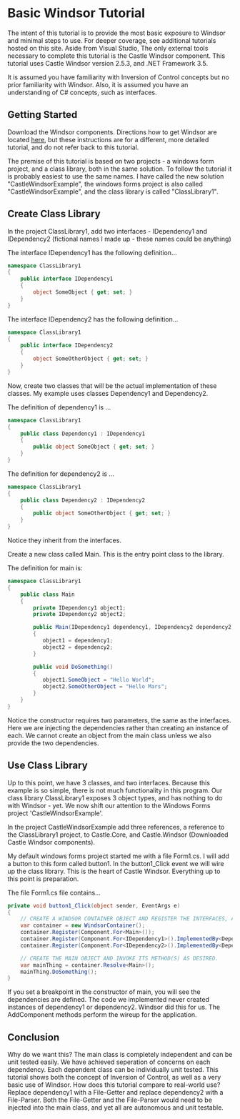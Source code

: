 # Basic Windsor Tutorial

The intent of this tutorial is to provide the most basic exposure to Windsor and minimal steps to use. For deeper coverage, see additional tutorials hosted on this site. Aside from Visual Studio, The only external tools necessary to complete this tutorial is the Castle Windsor component. This tutorial uses Castle Windsor version 2.5.3, and .NET Framework 3.5.

It is assumed you have familiarity with Inversion of Control concepts but no prior familiarity with Windsor. Also, it is assumed you have an understanding of C# concepts, such as interfaces.

## Getting Started

Download the Windsor components. Directions how to get Windsor are located [here](mvc-tutorial-part-1-getting-windsor.md), but these instructions are for a different, more detailed tutorial, and do not refer back to this tutorial.

The premise of this tutorial is based on two projects - a windows form project, and a class library, both in the same solution. To follow the tutorial it is probably easiest to use the same names. I have called the new solution "CastleWindsorExample", the windows forms project is also called "CastleWindsorExample", and the class library is called "ClassLibrary1".

## Create Class Library

In the project ClassLibrary1, add two interfaces - IDependency1 and IDependency2 (fictional names I made up - these names could be anything)

The interface IDependency1 has the following definition...

```csharp
namespace ClassLibrary1
{
    public interface IDependency1
    {
        object SomeObject { get; set; }
    }
}
```

The interface IDependency2 has the following definition...

```csharp
namespace ClassLibrary1
{
    public interface IDependency2
    {
        object SomeOtherObject { get; set; }
    }
}
```

Now, create two classes that will be the actual implementation of these classes. My example uses classes Dependency1 and Dependency2.

The definition of dependency1 is ...

```csharp
namespace ClassLibrary1
{
    public class Dependency1 : IDependency1
    {
        public object SomeObject { get; set; }
    }
}
```

The definition for dependency2 is ...

```csharp
namespace ClassLibrary1
{
    public class Dependency2 : IDependency2
    {
        public object SomeOtherObject { get; set; }
    }
}
```

Notice they inherit from the interfaces.

Create a new class called Main. This is the entry point class to the library.

The definition for main is:

```csharp
namespace ClassLibrary1
{
    public class Main
    {
        private IDependency1 object1;
        private IDependency2 object2;

        public Main(IDependency1 dependency1, IDependency2 dependency2)
        {
           object1 = dependency1;
           object2 = dependency2;
        }

        public void DoSomething()
        {
           object1.SomeObject = "Hello World";
           object2.SomeOtherObject = "Hello Mars";
        }
    }
}
```

Notice the constructor requires two parameters, the same as the interfaces. Here we are injecting the dependencies rather than creating an instance of each. We cannot create an object from the main class unless we also provide the two dependencies.

## Use Class Library

Up to this point, we have 3 classes, and two interfaces. Because this example is so simple, there is not much functionality in this program. Our class library ClassLibrary1 exposes 3 object types, and has nothing to do with Windsor - yet. We now shift our attention to the Windows Forms project 'CastleWindsorExample'.

In the project CastleWindsorExample add three references, a reference to the ClassLibrary1 project, to Castle.Core, and Castle.Windsor (Downloaded Castle Windsor components).

My default windows forms project started me with a file Form1.cs. I will add a button to this form called button1. In the button1_Click event we will wire up the class library. This is the heart of Castle Windsor. Everything up to this point is preparation.

The file Form1.cs file contains...

```csharp
private void button1_Click(object sender, EventArgs e)
{
    // CREATE A WINDSOR CONTAINER OBJECT AND REGISTER THE INTERFACES, AND THEIR CONCRETE IMPLEMENTATIONS.
    var container = new WindsorContainer();
    container.Register(Component.For<Main>());
    container.Register(Component.For<IDependency1>().ImplementedBy<Dependency1>());
    container.Register(Component.For<IDependency2>().ImplementedBy<Dependency2>());

    // CREATE THE MAIN OBJECT AND INVOKE ITS METHOD(S) AS DESIRED.
    var mainThing = container.Resolve<Main>();
    mainThing.DoSomething();
}
```

If you set a breakpoint in the constructor of main, you will see the dependencies are defined. The code we implemented never created instances of dependency1 or dependency2. Windsor did this for us. The AddComponent methods perform the wireup for the application.

## Conclusion

Why do we want this? The main class is completely independent and can be unit tested easily. We have achieved seperation of concerns on each dependency. Each dependent class can be individually unit tested. This tutorial shows both the concept of Inversion of Control, as well as a very basic use of Windsor. How does this tutorial compare to real-world use? Replace dependency1 with a File-Getter and replace dependency2 with a File-Parser. Both the File-Getter and the File-Parser would need to be injected into the main class, and yet all are autonomous and unit testable.